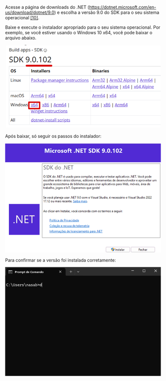 Acesse a página de downloads do .NET (https://dotnet.microsoft.com/en-us/download/dotnet/9.0) e escolha a versão 9.0 do SDK para o seu sistema operacional [[10]](/Advanced-Business-Development-with-.NET/1º-Semestre/Aula-01-%2D-Introdução,-Apresentação-do-Professor-e-Instalação-do-Ambiente-.NET/Instalação-do-Ambiente-.NET/Referências).

Baixe e execute o instalador apropriado para o seu sistema operacional. Por exemplo, se você estiver usando o Windows 10 x64, você pode baixar o arquivo abaixo.

![image.png](/.attachments/image-ce3bc240-f8f9-48f6-b5f6-c15fa1f0be1c.png)

Após baixar, só seguir os passos do instalador:

![animacao.gif](/.attachments/animacao-988f3870-0095-4856-9886-e531db979858.gif)

Para confirmar se a versão foi instalada corretamente:

![animacao.gif](/.attachments/animacao-8dd74f91-5a94-485d-bb4f-791910c791c9.gif)
